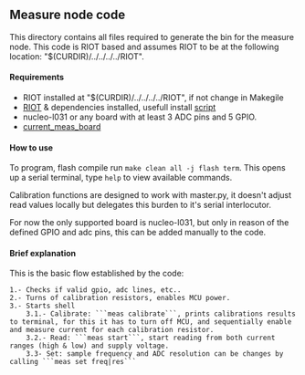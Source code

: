 ## Measure node code

This directory contains all files required to generate the bin for the measure node. This code is RIOT based and assumes RIOT to be at the following location: "$(CURDIR)/../../../../RIOT".

#### Requirements

* RIOT installed at "$(CURDIR)/../../../../RIOT", if not change in Makegile
* [RIOT](https://github.com/RIOT-OS/Tutorials) & dependencies installed, usefull install [script](https://github.com/jia200x/RIOT-scripts)
* nucleo-l031 or any board with at least 3 ADC pins and 5 GPIO.
* [current_meas_board](https://github.com/jpfutalef/Current-Measurement-Board/tree/master/boards/PCB)

####  How to use
To program, flash compile run ```make clean all -j flash term```. This opens up a serial terminal, type ```help``` to view available commands.

Calibration functions are designed to work with master.py, it doesn't adjust read values locally but delegates this burden to it's serial interlocutor.

For now the only supported board is nucleo-l031, but only in reason of the defined GPIO and adc pins, this can be added manually to the code.

#### Brief explanation

This is the basic flow established by the code:

    1.- Checks if valid gpio, adc lines, etc..
    2.- Turns of calibration resistors, enables MCU power.
    3.- Starts shell
        3.1.- Calibrate: ```meas calibrate```, prints calibrations results to terminal, for this it has to turn off MCU, and sequentially enable and measure current for each calibration resistor.
        3.2.- Read: ```meas start```, start reading from both current ranges (high & low) and supply voltage.
        3.3- Set: sample frequency and ADC resolution can be changes by calling ```meas set freq|res```
